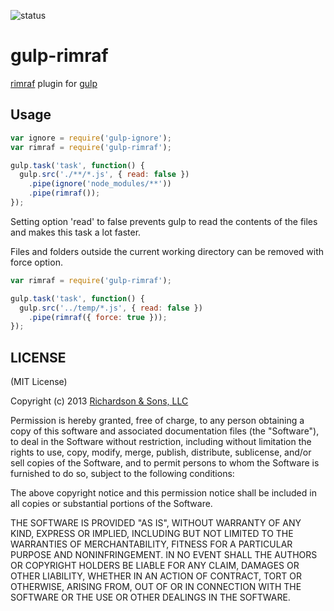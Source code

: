 ![status](https://secure.travis-ci.org/robrich/gulp-rimraf.png?branch=master)

gulp-rimraf
===========

[rimraf](https://github.com/isaacs/rimraf) plugin for [gulp](https://github.com/wearefractal/gulp)

Usage
-----

```javascript
var ignore = require('gulp-ignore');
var rimraf = require('gulp-rimraf');

gulp.task('task', function() {
  gulp.src('./**/*.js', { read: false })
    .pipe(ignore('node_modules/**'))
    .pipe(rimraf());
});
```
Setting option 'read' to false prevents gulp to read the contents of the files and makes this task a lot faster.

Files and folders outside the current working directory can be removed with force option.

```javascript
var rimraf = require('gulp-rimraf');

gulp.task('task', function() {
  gulp.src('../temp/*.js', { read: false })
    .pipe(rimraf({ force: true }));
});
```

LICENSE
-------

(MIT License)

Copyright (c) 2013 [Richardson & Sons, LLC](http://richardsonandsons.com/)

Permission is hereby granted, free of charge, to any person obtaining
a copy of this software and associated documentation files (the
"Software"), to deal in the Software without restriction, including
without limitation the rights to use, copy, modify, merge, publish,
distribute, sublicense, and/or sell copies of the Software, and to
permit persons to whom the Software is furnished to do so, subject to
the following conditions:

The above copyright notice and this permission notice shall be
included in all copies or substantial portions of the Software.

THE SOFTWARE IS PROVIDED "AS IS", WITHOUT WARRANTY OF ANY KIND,
EXPRESS OR IMPLIED, INCLUDING BUT NOT LIMITED TO THE WARRANTIES OF
MERCHANTABILITY, FITNESS FOR A PARTICULAR PURPOSE AND
NONINFRINGEMENT. IN NO EVENT SHALL THE AUTHORS OR COPYRIGHT HOLDERS BE
LIABLE FOR ANY CLAIM, DAMAGES OR OTHER LIABILITY, WHETHER IN AN ACTION
OF CONTRACT, TORT OR OTHERWISE, ARISING FROM, OUT OF OR IN CONNECTION
WITH THE SOFTWARE OR THE USE OR OTHER DEALINGS IN THE SOFTWARE.
